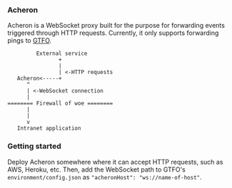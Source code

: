 ### Acheron

Acheron is a WebSocket proxy built for the purpose for forwarding events triggered through HTTP requests. Currently, it only supports forwarding pings to [GTFO](https://github.com/Nase00/gtfo).

```
         External service
                +
                |
                | <-HTTP requests
   Acheron<-----+
      ^
      | <-WebSocket connection
      |
======== Firewall of woe ========
      |
      |
      v
   Intranet application
```

### Getting started
Deploy Acheron somewhere where it can accept HTTP requests, such as AWS, Heroku, etc. Then, add the WebSocket path to GTFO's `environment/config.json` as `"acheronHost": "ws://name-of-host"`.
